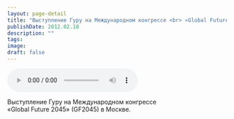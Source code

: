 ```yaml
---
layout: page-detail
title: "Выступление Гуру на Международном конгрессе <br> «Global Future 2045» (GF2045) в Москве"
publishDate: 2012.02.18
description: ""
tags:
image:
draft: false
---
```


<audio title="2012.02.18 - Выступление Гуру на Международном конгрессе <br> «Global Future 2045» (GF2045) в Москве.mp3" src="/upload/iblock/263/263e37f7877d3e246fbd3b6aee415cc9.mp3" controls=""></audio>

 Выступление Гуру на Международном конгрессе   
 «Global Future 2045» (GF2045) в Москве.  

  
